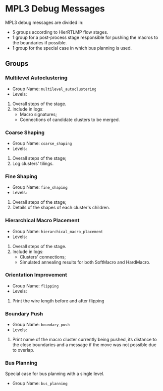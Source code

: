 # MPL3 Debug Messages

MPL3 debug messages are divided in:
- 5 groups according to HierRTLMP flow stages.
- 1 group for a post-process stage responsible for pushing the macros to the boundaries if possible.
- 1 group for the special case in which bus planning is used.

## Groups

### Multilevel Autoclustering
- Group Name: `multilevel_autoclustering`
- Levels:
1. Overall steps of the stage.
2. Include in logs:
    * Macro signatures;
    * Connections of candidate clusters to be merged.

### Coarse Shaping
- Group Name: `coarse_shaping`
- Levels:
1. Overall steps of the stage;
2. Log clusters' tilings.

### Fine Shaping
- Group Name: `fine_shaping`
- Levels:
1. Overall steps of the stage;
2. Details of the shapes of each cluster's children.

### Hierarchical Macro Placement
- Group Name: `hierarchical_macro_placement`
- Levels:
1. Overall steps of the stage.
2. Include in logs:
    * Clusters' connections;
    * Simulated annealing results for both SoftMacro and HardMacro.

### Orientation Improvement
- Group Name: `flipping`
- Levels:
1. Print the wire length before and after flipping

### Boundary Push
- Group Name: `boundary_push`
- Levels:
1. Print name of the macro cluster currently being pushed, its distance to the close boundaries and a message if the move was not possible due to overlap.

### Bus Planning
Special case for bus planning with a single level.
- Group Name: `bus_planning`

